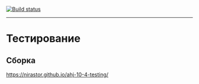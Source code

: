 [![Build status](https://ci.appveyor.com/api/projects/status/gyhs1rsq9kt6b22d?svg=true)](https://ci.appveyor.com/project/nirastor/ahj-10-4-testing)



***

# Тестирование

## Сборка
https://nirastor.github.io/ahj-10-4-testing/
